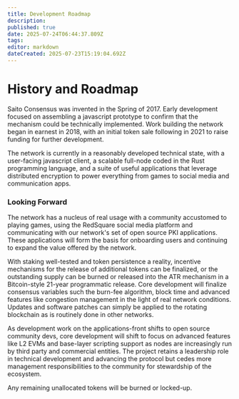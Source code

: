```yaml
---
title: Development Roadmap
description: 
published: true
date: 2025-07-24T06:44:37.809Z
tags: 
editor: markdown
dateCreated: 2025-07-23T15:19:04.692Z
---
```


# History and Roadmap

Saito Consensus was invented in the Spring of 2017. Early development focused on assembling a javascript prototype to confirm that the mechanism could be technically implemented. Work building the network began in earnest in 2018, with an initial token sale following in 2021 to raise funding for further development.

The network is currently in a reasonably developed technical state, with a user-facing javascript client, a scalable full-node coded in the Rust programming language, and a suite of useful applications that leverage distributed encryption to power everything from games to social media and communication apps.


### Looking Forward

The network has a nucleus of real usage with a community accustomed to playing games, using the RedSquare social media platform and communicating with our network's set of open source PKI applications. These applications will form the basis for onboarding users and continuing to expand the value offered by the network.

With staking well-tested and token persistence a reality, incentive mechanisms for the release of additional tokens can be finalized, or the outstanding supply can be burned or released into the ATR mechanism in a Bitcoin-style 21-year programmatic release. Core development will finalize consensus variables such the burn-fee algorithm, block time and advanced features like congestion management in the light of real network conditions. Updates and software patches can simply be applied to the rotating blockchain as is routinely done in other networks.

As development work on the applications-front shifts to open source community devs, core development will shift to focus on advanced features like L2 EVMs and base-layer scripting support as nodes are increasingly run by third party and commercial entities. The project retains a leadership role in technical development and advancing the protocol but cedes more management responsibilities to the community for stewardship of the ecosystem.

Any remaining unallocated tokens will be burned or locked-up.
